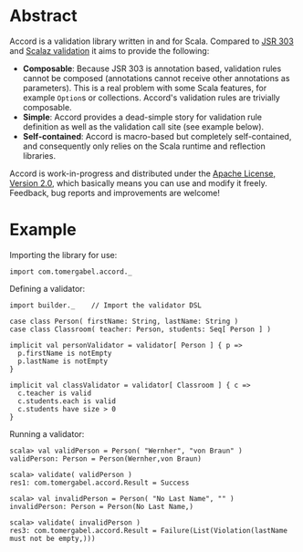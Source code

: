 Abstract
========

Accord is a validation library written in and for Scala. Compared to [JSR 303](http://jcp.org/en/jsr/detail?id=303) and [Scalaz validation](https://github.com/scalaz/scalaz/blob/scalaz-seven/core/src/main/scala/scalaz/Validation.scala) it aims to provide the following:

* __Composable__: Because JSR 303 is annotation based, validation rules cannot be composed (annotations cannot receive other annotations as parameters). This is a real problem with some Scala features, for example `Option`s or collections. Accord's validation rules are trivially composable.
* __Simple__: Accord provides a dead-simple story for validation rule definition as well as the validation call site (see example below).
* __Self-contained__: Accord is macro-based but completely self-contained, and consequently only relies on the Scala runtime and reflection libraries.

Accord is work-in-progress and distributed under the [Apache License, Version 2.0](http://www.apache.org/licenses/LICENSE-2.0), which basically means you can use and modify it freely. Feedback, bug reports and improvements are welcome!


Example
=======

Importing the library for use:

    import com.tomergabel.accord._


Defining a validator:

    import builder._    // Import the validator DSL

    case class Person( firstName: String, lastName: String )
    case class Classroom( teacher: Person, students: Seq[ Person ] )

    implicit val personValidator = validator[ Person ] { p =>
      p.firstName is notEmpty
      p.lastName is notEmpty
    }

    implicit val classValidator = validator[ Classroom ] { c =>
      c.teacher is valid
      c.students.each is valid
      c.students have size > 0
    }


Running a validator:

    scala> val validPerson = Person( "Wernher", "von Braun" )
    validPerson: Person = Person(Wernher,von Braun)
  
    scala> validate( validPerson )
    res1: com.tomergabel.accord.Result = Success
  
    scala> val invalidPerson = Person( "No Last Name", "" )
    invalidPerson: Person = Person(No Last Name,)
    
    scala> validate( invalidPerson )
    res3: com.tomergabel.accord.Result = Failure(List(Violation(lastName must not be empty,)))

